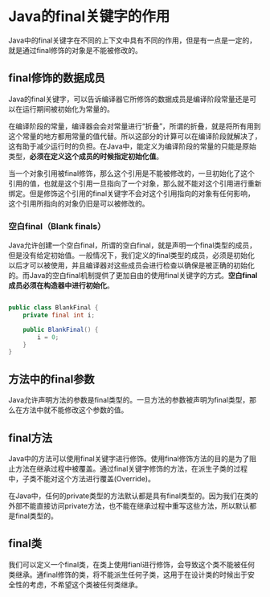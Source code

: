# Java的final关键字的作用

Java中的final关键字在不同的上下文中具有不同的作用，但是有一点是一定的，就是通过final修饰的对象是不能被修改的。

## final修饰的数据成员

Java的final关键字，可以告诉编译器它所修饰的数据成员是编译阶段常量还是可以在运行期间被初始化为常量的。

在编译阶段的常量，编译器会会对常量进行“折叠”，所谓的折叠，就是将所有用到这个常量的地方都用常量的值代替。所以这部分的计算可以在编译阶段就解决了，这有助于减少运行时的负担。在Java中，能定义为编译阶段的常量的只能是原始类型，**必须在定义这个成员的时候指定初始化值**。

当一个对象引用被final修饰，那么这个引用是不能被修改的，一旦初始化了这个引用的值，也就是这个引用一旦指向了一个对象，那么就不能对这个引用进行重新绑定。但是修饰这个引用的final关键字不会对这个引用指向的对象有任何影响，这个引用所指向的对象仍旧是可以被修改的。

### 空白final（Blank finals）

Java允许创建一个空白final，所谓的空白final，就是声明一个final类型的成员，但是没有给定初始值。一般情况下，我们定义的final类型的成员，必须是初始化以后才可以被使用，并且编译器对这些成员会进行检查以确保是被正确的初始化的。而Java的空白final机制提供了更加自由的使用final关键字的方式。**空白final成员必须在构造器中进行初始化**。

```java

public class BlankFinal {
    private final int i;

    public BlankFinal() {
        i = 0;
    }
}

```

## 方法中的final参数

Java允许声明方法的参数是final类型的。一旦方法的参数被声明为final类型，那么在方法中就不能修改这个参数的值。

## final方法

Java中的方法可以使用final关键字进行修饰。使用final修饰方法的目的是为了阻止方法在继承过程中被覆盖。通过final关键字修饰的方法，在派生子类的过程中，子类不能对这个方法进行覆盖(Override)。

在Java中，任何的private类型的方法默认都是具有final类型的。因为我们在类的外部不能直接访问private方法，也不能在继承过程中重写这些方法，所以默认都是final类型的。

## final类

我们可以定义一个final类，在类上使用fianl进行修饰，会导致这个类不能被任何类继承。通final修饰的类，将不能派生任何子类，这用于在设计类的时候出于安全性的考虑，不希望这个类被任何类继承。
